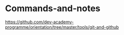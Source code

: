 # Commands-and-notes
https://github.com/dev-academy-programme/orientation/tree/master/tools/git-and-github
